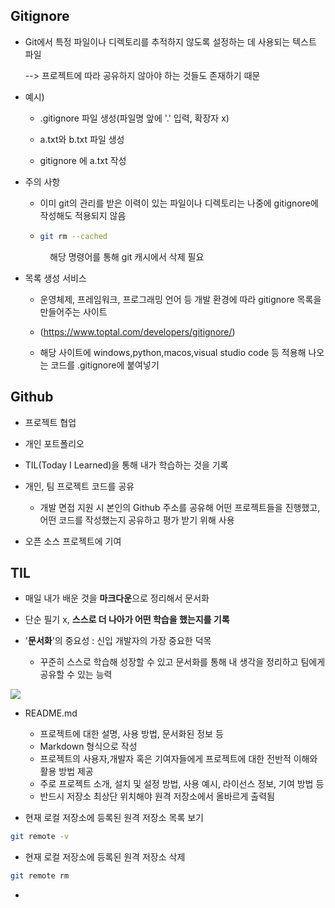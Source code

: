 ## Gitignore

- Git에서 특정 파일이나 디렉토리를 추적하지 않도록 설정하는 데 사용되는 텍스트 파일
  
   --> 프로젝트에 따라 공유하지 않아야 하는 것들도 존재하기 때문

- 예시) 
  
  - .gitignore 파일 생성(파일명 앞에 '.' 입력, 확장자 x)
  
  - a.txt와 b.txt 파일 생성
  
  - gitignore 에 a.txt 작성

- 주의 사항 
  
  - 이미 git의 관리를 받은 이력이 있는 파일이나 디렉토리는 나중에 gitignore에 작성해도 적용되지 않음        
  
  - ```bash
    git rm --cached
    ```

                해당 명령어를 통해 git 캐시에서 삭제 필요

- 목록 생성 서비스
  
  - 운영체제, 프레임워크, 프로그래밍 언어 등 개발 환경에 따라 gitignore 목록을 만들어주는 사이트
  
  - (https://www.toptal.com/developers/gitignore/)
  
  - 해당 사이트에 windows,python,macos,visual studio code 등 적용해 나오는 코드를 .gitignore에 붙여넣기

## Github

- 프로젝트 협업

- 개인 포트폴리오

- TIL(Today I Learned)을 통해 내가 학습하는 것을 기록

- 개인, 팀 프로젝트 코드를 공유
  
  - 개발 면접 지원 시 본인의 Github 주소를 공유해 어떤 프로젝트들을 진행했고, 어떤 코드를 작성했는지 공유하고 평가 받기 위해 사용

- 오픈 소스 프로젝트에 기여

## TIL

- 매일 내가 배운 것을 **마크다운**으로 정리해서 문서화

- 단순 필기 x, **스스로 더 나아가 어떤 학습을 했는지를 기록**

- '**문서화**'의 중요성 : 신입 개발자의 가장 중요한 덕목 
  
  - 꾸준히 스스로 학습해 성장할 수 있고 문서화를 통해 내 생각을 정리하고 팀에게 공유할 수 있는 능력

![](C:\Users\SSAFY\AppData\Roaming\marktext\images\2025-01-17-10-02-42-image.png)

- README.md 
  
  - 프로젝트에 대한 설명, 사용 방법, 문서화된 정보 등
  - Markdown 형식으로 작성
  - 프로젝트의 사용자,개발자 혹은 기여자들에게 프로젝트에 대한 전반적 이해와 활용 방법 제공
  - 주로 프로젝트 소개, 설치 및  설정 방법, 사용 예시, 라이선스 정보, 기여 방법 등 
  - 반드시 저장소 최상단 위치해야 원격 저장소에서 올바르게 출력됨

- 현재 로컬 저장소에 등록된 원격 저장소 목록 보기

```bash
git remote -v
```

- 현재 로컬 저장소에 등록된 원격 저장소 삭제

```bash
git remote rm
```

- 
